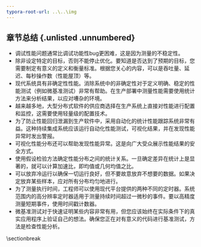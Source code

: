 ```yaml
---
typora-root-url: ..\..\img
---
```


## 章节总结 {.unlisted .unnumbered}

* 调试性能问题通常比调试功能性bug更困难，这是因为测量的不稳定性。
* 除非设定特定的目标，否则不能停止优化。要知道是否达到了预期的目标，您需要制定有意义的定义和衡量标准。根据您关心的内容，可以是吞吐量、延迟、每秒操作数（性能屋顶）等。
* 现代系统具有非确定性性能。消除系统中的非确定性对于定义明确、稳定的性能测试（例如微基准测试）非常有帮助。在生产部署中测量性能需要使用统计方法来分析结果，以应对嘈杂的环境。
* 越来越多地，大型分布式软件的供应商选择在生产系统上直接对性能进行配置和监控，这需要使用轻量级的配置技术。
* 为了防止性能回归泄漏到生产软件中，采用自动化的统计性能跟踪系统非常有益。这种持续集成系统应该运行自动化性能测试，可视化结果，并在发现性能异常时发出警报。
* 可视化性能分布还可以帮助发现性能异常。这是向广大受众展示性能结果的安全方式。
* 使用假设检验方法确定性能分布之间的统计关系。一旦确定差异在统计上是显著的，就可以计算加速比，即均值或几何均值之比。
* 可以放弃冷运行以确保一切运行良好，但不要故意放弃不想要的数据。如果决定放弃某些样本，应对所有分布均匀地进行。
* 为了测量执行时间，工程师可以使用现代平台提供的两种不同的定时器。系统范围内的高分辨率定时器适用于测量持续时间超过一微秒的事件。要以高精度测量短期事件，使用时间戳计数器。
* 微基准测试对于快速证明某些内容非常有用，但您应该始终在实际条件下的真实应用程序上验证自己的想法。确保您正在对有意义的代码进行基准测试，方法是检查性能分析。

\sectionbreak



